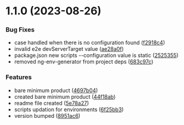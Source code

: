 # 1.1.0 (2023-08-26)


### Bug Fixes

* case handled when there is no configuration found ([f2918c4](https://github.com/SubxX/ng-environment-generator/commit/f2918c420968ceb1f3a6a2679b27ce425865f6fb))
* invalid e2e devServerTarget value ([ae28a0f](https://github.com/SubxX/ng-environment-generator/commit/ae28a0f4cafa8dcd9e7556826713b405f36b1949))
* package.json new scripts --configuration value is static ([2525355](https://github.com/SubxX/ng-environment-generator/commit/2525355b61b99898d72f74a7919b5ee81ae610c6))
* removed ng-env-generator from project deps ([683c97c](https://github.com/SubxX/ng-environment-generator/commit/683c97c7f07afc2f79f9c38d359480f3e0766793))


### Features

* bare minimum product ([4697b04](https://github.com/SubxX/ng-environment-generator/commit/4697b04b6e59a0d0077849af7faecffa9b99d2c0))
* created bare minimum product ([44f18ab](https://github.com/SubxX/ng-environment-generator/commit/44f18aba182f764d4d28ab586631e10709d5e524))
* readme file created ([5e78a27](https://github.com/SubxX/ng-environment-generator/commit/5e78a27c06ab27beee0ac45d1f0f255791fa1eac))
* scripts updation for environments ([6f25bb3](https://github.com/SubxX/ng-environment-generator/commit/6f25bb34374e3f8ca9404d3376823bbea841f3db))
* version bumped ([8951ac6](https://github.com/SubxX/ng-environment-generator/commit/8951ac6b97a82079c258a1236712f3d564f8f325))



